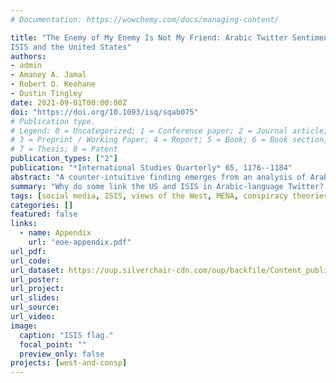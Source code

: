 ```yaml
---
# Documentation: https://wowchemy.com/docs/managing-content/

title: "The Enemy of My Enemy Is Not My Friend: Arabic Twitter Sentiment toward
ISIS and the United States"
authors:
- admin
- Amaney A. Jamal
- Robert O. Keohane
- Dustin Tingley
date: 2021-09-01T00:00:00Z
doi: "https://doi.org/10.1093/isq/sqab075"
# Publication type.
# Legend: 0 = Uncategorized; 1 = Conference paper; 2 = Journal article;
# 3 = Preprint / Working Paper; 4 = Report; 5 = Book; 6 = Book section;
# 7 = Thesis; 8 = Patent
publication_types: ["2"]
publication: "*International Studies Quarterly* 65, 1176--1184"
abstract: "A counter-intuitive finding emerges from an analysis of Arabic Twitter posts from 2014 to 2015: Twitter participants who are negative toward the Islamic State of Iraq and the Levant (ISIS) are also more likely to hold negative views of the United States. This surprising correlation is due to the interpretations of two sets of users. One set of users views the United States and ISIS negatively as independent interventionist powers in the region. The other set of users negatively links the United States with ISIS, often asserting a secretive conspiracy between the two. The intense negativity toward the United States in the Middle East seems conducive to views that, in one way or another, cause citizens to link the United States and ISIS in a conspiratorial manner."
summary: "Why do some link the US and ISIS in Arabic-language Twitter? Answers using Arabic Tweets from the height of ISIS's power (2014--15)."
tags: [social media, ISIS, views of the West, MENA, conspiracy theories]
categories: []
featured: false
links:
  - name: Appendix
    url: "eoe-appendix.pdf"
url_pdf:
url_code:
url_dataset: https://oup.silverchair-cdn.com/oup/backfile/Content_public/Journal/isq/65/4/10.1093_isq_sqab075/1/sqab075_supplemental_file.zip?Expires=1674691759&Signature=Z5tbJ33X7MIJu6nj79pHpLJDWQsRDxebW2U9eM9ilwhuaMipy-4TgpqPMM-U3GCEPDlPZEZLkfGp4EWWhTy7B~iUyeW2EcJ4RvO9mqc24uh3Z9e06JstVxBOeXRU~Zq14AaIl-uxuJ93fG02Ht8czFu7AozyGRhk43GKVbVSQkPQynf7H6GfhPxvYnMHliAZk~MEJvdjLTX~qAzPdVDmuQAGUEzUMjvAGPt8a8vwNXK6fE9Td66Yq4cEhXk-ZgT03NNdekekm9WQVHKUqIjHseS58rForFo0HI2bhxw7CWepZ0mJpo~xLGQ0ZhpOjZwcQBO5mltAkClpm72j81EsXg__&Key-Pair-Id=APKAIE5G5CRDK6RD3PGA
url_poster:
url_project:
url_slides:
url_source:
url_video:
image:
  caption: "ISIS flag."
  focal_point: ""
  preview_only: false
projects: [west-and-consp]
---
```

